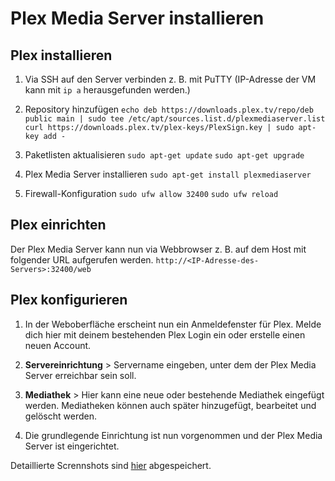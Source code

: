 # Plex Media Server installieren

## Plex installieren
1. Via SSH auf den Server verbinden z. B. mit PuTTY
(IP-Adresse der VM kann mit `ip a` herausgefunden werden.)

2. Repository hinzufügen
`echo deb https://downloads.plex.tv/repo/deb public main | sudo tee /etc/apt/sources.list.d/plexmediaserver.list`
`curl https://downloads.plex.tv/plex-keys/PlexSign.key | sudo apt-key add -`

3. Paketlisten aktualisieren
`sudo apt-get update`
`sudo apt-get upgrade`

4. Plex Media Server installieren
`sudo apt-get install plexmediaserver`

5. Firewall-Konfiguration
`sudo ufw allow 32400`
`sudo ufw reload`

## Plex einrichten
Der Plex Media Server kann nun via Webbrowser z. B. auf dem Host mit folgender URL aufgerufen werden.
`http://<IP-Adresse-des-Servers>:32400/web`

## Plex konfigurieren
1. In der Weboberfläche erscheint nun ein Anmeldefenster für Plex.
Melde dich hier mit deinem bestehenden Plex Login ein oder erstelle einen neuen Account.

2. **Servereinrichtung** > Servername eingeben, unter dem der Plex Media Server erreichbar sein soll.

3. **Mediathek** > Hier kann eine neue oder bestehende Mediathek eingefügt werden.
Mediatheken können auch später hinzugefügt, bearbeitet und gelöscht werden.

4. Die grundlegende Einrichtung ist nun vorgenommen und der Plex Media Server ist eingerichtet.

Detaillierte Scrennshots sind [hier](pictures/install-plex) abgespeichert.